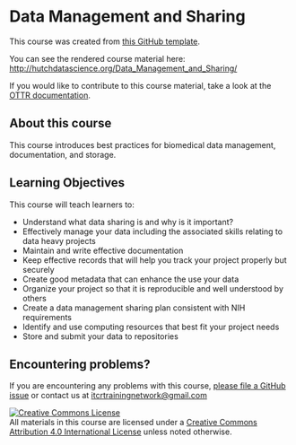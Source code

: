 # Data Management and Sharing

This course was created from [this GitHub template](https://github.com/jhudsl/OTTR_Template).

You can see the rendered course material here: http://hutchdatascience.org/Data_Management_and_Sharing/

If you would like to contribute to this course material, take a look at the [OTTR documentation](https://www.ottrproject.org/).

## About this course

This course introduces best practices for biomedical data management, documentation, and storage.

## Learning Objectives

This course will teach learners to:  

- Understand what data sharing is and why is it important?
- Effectively manage your data including the associated skills relating to data heavy projects
- Maintain and write effective documentation
- Keep effective records that will help you track your project properly but securely
- Create good metadata that can enhance the use your data
- Organize your project so that it is reproducible and well understood by others
- Create a data management sharing plan consistent with NIH requirements
- Identify and use computing resources that best fit your project needs
- Store and submit your data to repositories

## Encountering problems?

If you are encountering any problems with this course, [please file a GitHub issue](https://github.com/fhdsl/Data_Management_and_Sharing/issues) or contact us at itcrtrainingnetwork@gmail.com

<a rel="license" href="http://creativecommons.org/licenses/by/4.0/"><img alt="Creative Commons License" style="border-width:0" src="https://i.creativecommons.org/l/by/4.0/88x31.png" /></a><br />All materials in this course are licensed under a <a rel="license" href="http://creativecommons.org/licenses/by/4.0/">Creative Commons Attribution 4.0 International License</a> unless noted otherwise.
